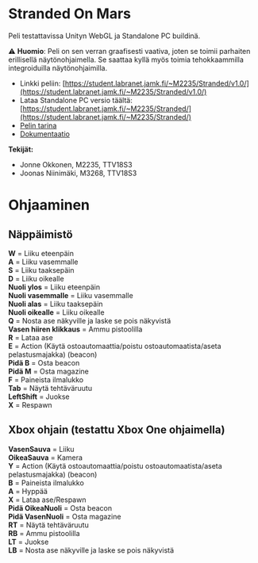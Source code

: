 # Stranded On Mars

Peli testattavissa Unityn WebGL ja Standalone PC buildinä.

:warning: **Huomio**: Peli on sen verran graafisesti vaativa, joten se toimii parhaiten erillisellä näytönohjaimella. Se saattaa kyllä myös toimia tehokkaammilla integroiduilla näytönohjaimilla.

* Linkki peliin: [https://student.labranet.jamk.fi/~M2235/Stranded/v1.0/](https://student.labranet.jamk.fi/~M2235/Stranded/v1.0/)  
* Lataa Standalone PC versio täältä: [https://student.labranet.jamk.fi/~M2235/Stranded/](https://student.labranet.jamk.fi/~M2235/Stranded/)
* [Pelin tarina](strandedstory.md) 
* [Dokumentaatio](Gamedocs.md)  

**Tekijät:**  
- Jonne Okkonen, M2235, TTV18S3
- Joonas Niinimäki, M3268, TTV18S3
 
# Ohjaaminen

## Näppäimistö

__W__ = Liiku eteenpäin  
__A__ = Liiku vasemmalle  
__S__ = Liiku taaksepäin  
__D__ = Liiku oikealle  
__Nuoli ylos__ = Liiku eteenpäin  
__Nuoli vasemmalle__ = Liiku vasemmalle  
__Nuoli alas__ = Liiku taaksepäin  
__Nuoli oikealle__ = Liiku oikealle  
__Q__ = Nosta ase näkyville ja laske se pois näkyvistä  
__Vasen hiiren klikkaus__ = Ammu pistoolilla  
__R__ = Lataa ase  
__E__ = Action (Käytä ostoautomaattia/poistu ostoautomaatista/aseta pelastusmajakka) (beacon)  
__Pidä B__ = Osta beacon  
__Pidä M__ = Osta magazine  
__F__ = Paineista ilmalukko  
__Tab__ = Näytä tehtäväruutu  
__LeftShift__ = Juokse  
__X__ = Respawn  

## Xbox ohjain (testattu Xbox One ohjaimella)

__VasenSauva__ = Liiku  
__OikeaSauva__ = Kamera  
__Y__ = Action (Käytä ostoautomaattia/poistu ostoautomaatista/aseta pelastusmajakka) (beacon)  
__B__ = Paineista ilmalukko  
__A__ = Hyppää  
__X__ = Lataa ase/Respawn   
__Pidä OikeaNuoli__ = Osta beacon   
__Pidä VasenNuoli__ = Osta magazine  
__RT__ = Näytä tehtäväruutu  
__RB__ = Ammu pistoolilla  
__LT__ = Juokse  
__LB__ = Nosta ase näkyville ja laske se pois näkyvistä  
